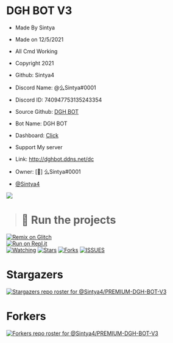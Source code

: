 # DGH BOT V3

- Made By Sintya

- Made on 12/5/2021
- All Cmd Working
- Copyright 2021
- Github: Sintya4
- Discord Name: @么Sintya#0001
- Discord ID: 740947753135243354
- Source Github: [DGH BOT](https://github.com/Sintya4/PREMIUM-DGH-BOT-V3)

- Bot Name: DGH BOT
- Dashboard: [Click](http://dghbot.ddns.net)
- Support My server 
- Link: http://dghbot.ddns.net/dc
- Owner: [👑] 么Sintya#0001
- [@Sintya4](http://github.com/Sintya4)

<a href="https://dblist.ddns.net/bots/849903077690572800">
<img src="https://dblist.ddns.net/api/embed/849903077690572800"/>
 </a>  

> # 💨 Run the projects

[![Remix on Glitch](https://cdn.glitch.com/2703baf2-b643-4da7-ab91-7ee2a2d00b5b%2Fremix-button.svg)](https://glitch.com/edit/#!/import/github/sintya4/PREMIUM-DGH-BOT-V3)<br>
[![Run on Repl.it](https://repl.it/badge/github/vcodes-xyz/bot-list)](https://repl.it/github/sintya4/PREMIUM-DGH-BOT-V3)<br>
[![Watching](https://img.shields.io/github/watchers/sintya4/PREMIUM-DGH-BOT-V3?style=for-the-badge)](/)
[![Stars](https://img.shields.io/github/stars/sintya4/PREMIUM-DGH-BOT-V3?style=for-the-badge)](https://github.com/Sintya4/PREMIUM-DGH-BOT-V3/stargazers)
[![Forks](https://img.shields.io/github/forks/Sintya4/PREMIUM-DGH-BOT-V3?style=for-the-badge)](https://github.com/Sintya4/PREMIUM-DGH-BOT-V3/network/members)
[![ISSUES](https://img.shields.io/github/issues-raw/sintya4/PREMIUM-DGH-BOT-V3?color=blue&logo=github&style=for-the-badge)](https://github.com/Sintya4/PREMIUM-DGH-BOT-V3/issues)

# Stargazers
[![Stargazers repo roster for @Sintya4/PREMIUM-DGH-BOT-V3](https://reporoster.com/stars/dark/notext/Sintya4/PREMIUM-DGH-BOT-V3)](https://github.com/Sintya4/PREMIUM-DGH-BOT-V3/stargazers)

# Forkers
[![Forkers repo roster for @Sintya4/PREMIUM-DGH-BOT-V3](https://reporoster.com/forks/dark/notext/Sintya4/PREMIUM-DGH-BOT-V3)](https://github.com/Sintya4/PREMIUM-DGH-BOT-V3/network/members)
